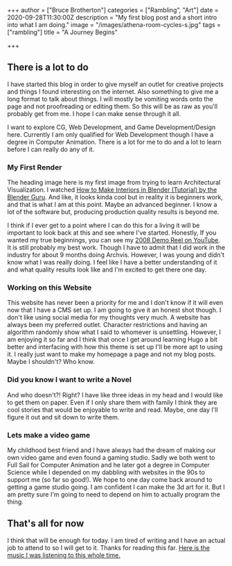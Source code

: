 +++
author = ["Bruce Brotherton"]
categories = ["Rambling", "Art"]
date = 2020-09-28T11:30:00Z
description = "My first blog post and a short intro into what I am doing."
image = "/images/athena-room-cycles-s.jpg"
tags = ["rambling"]
title = "A Journey Begins"

+++
## There is a lot to do

I have started this blog in order to give myself an outlet for creative projects and things I found interesting on the internet. Also something to give me a long format to talk about things. I will mostly be vomiting words onto the page and not proofreading or editing them. So this will be as raw as you'll probably get from me. I hope I can make sense through it all.

I want to explore CG, Web Development, and Game Development/Design here. Currently I am only qualified for Web Development though I have a degree in Computer Animation. There is a lot for me to do and a lot to learn before I can really do any of it.

### My First Render

The heading image here is my first image from trying to learn Architectural Visualization. I watched [How to Make Interiors in Blender (Tutorial) by the Blender Guru](https://youtu.be/wrzSrjAY69c). And like, it looks kinda cool but in reality it is beginners work, and that is what I am at this point. Maybe an advanced beginner. I know a lot of the software but, producing production quality results is beyond me.

I think if I ever get to a point where I can do this for a living it will be important to look back at this and see where I've started. Honestly, If you wanted my true beginnings, you can see my [2008 Demo Reel on YouTube](https://youtu.be/MD23P6i-18Q). It is still probably my best work. Though I have to admit that I did work in the industry for about 9 months doing Archvis. However, I was young and didn't know what I was really doing. I feel like I have a better understanding of it and what quality results look like and I'm excited to get there one day.

### Working on this Website

This website has never been a priority for me and I don't know if it will even now that I have a CMS set up. I am going to give it an honest shot though. I don't like using social media for my thoughts very much. A website has always been my preferred outlet. Character restrictions and having an algorithm randomly show what I said to whomever is unsettling. However, I am enjoying it so far and I think that once I get around learning Hugo a bit better and interfacing with how this theme is set up I'll be more apt to using it. I really just want to make my homepage a page and not my blog posts. Maybe I shouldn't? Who know.

### Did you know I want to write a Novel

And who doesn't?! Right? I have like three ideas in my head and I would like to get them on paper. Even if I only share them with family I think they are cool stories that would be enjoyable to write and read. Maybe, one day I'll figure it out and sit down to write them.

### Lets make a video game

My childhood best friend and I have always had the dream of making our own video game and even found a gaming studio. Sadly we both went to Full Sail for Computer Animation and he later got a degree in Computer Science while I depended on my dabbling with websites in the 90s to support me (so far so good!). We hope to one day come back around to getting a game studio going. I am confident I can make the 3d art for it. But I am pretty sure I'm going to need to depend on him to actually program the thing.

## That's all for now

I think that will be enough for today. I am tired of writing and I have an actual job to attend to so I will get to it. Thanks for reading this far. [Here is the music I was listening to this whole time. ](https://open.spotify.com/artist/3jsyANBBy6gOZUSQhiGclx)